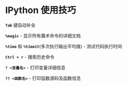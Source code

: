 # IPython 使用技巧

**`Tab`** 键自动补全

**`%magic`** - 显示所有魔术命令的详细文档

**`%time`** 和 **`%timeit`**(多次执行输出平均值) - 测试代码执行时间

**`Ctrl + r`** - 搜索历史命令

**`? <变量名>`** - 打印变量详细信息

**`?? <函数名>`** - 打印函数源码及函数信息